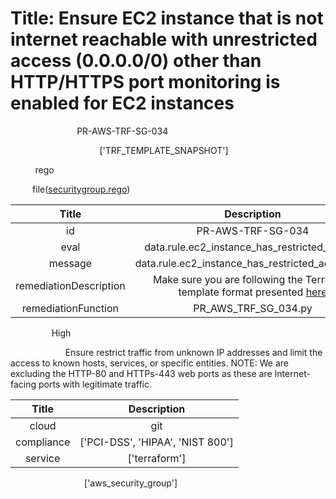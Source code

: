 



# Title: Ensure EC2 instance that is not internet reachable with unrestricted access (0.0.0.0/0) other than HTTP/HTTPS port monitoring is enabled for EC2 instances


***<font color="white">Master Test Id:</font>*** PR-AWS-TRF-SG-034

***<font color="white">Master Snapshot Id:</font>*** ['TRF_TEMPLATE_SNAPSHOT']

***<font color="white">type:</font>*** rego

***<font color="white">rule:</font>*** file([securitygroup.rego])  
  
  
  
  

|Title|Description|
| :---: | :---: |
|id|PR-AWS-TRF-SG-034|
|eval|data.rule.ec2_instance_has_restricted_access|
|message|data.rule.ec2_instance_has_restricted_access_err|
|remediationDescription|Make sure you are following the Terraform template format presented <a href='https://registry.terraform.io/providers/hashicorp/aws/latest/docs/resources/security_group' target='_blank'>here</a>|
|remediationFunction|PR_AWS_TRF_SG_034.py|


***<font color="white">Severity:</font>*** High

***<font color="white">Description:</font>*** Ensure restrict traffic from unknown IP addresses and limit the access to known hosts, services, or specific entities. NOTE: We are excluding the HTTP-80 and HTTPs-443 web ports as these are Internet-facing ports with legitimate traffic.  
  
  

|Title|Description|
| :---: | :---: |
|cloud|git|
|compliance|['PCI-DSS', 'HIPAA', 'NIST 800']|
|service|['terraform']|


***<font color="white">Resource Types:</font>*** ['aws_security_group']


[securitygroup.rego]: https://github.com/prancer-io/prancer-compliance-test/tree/master/aws/terraform/securitygroup.rego
